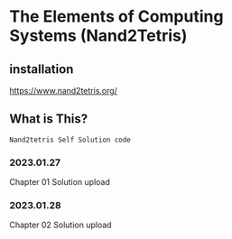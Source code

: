 # The Elements of Computing Systems (Nand2Tetris)

## installation

https://www.nand2tetris.org/

## What is This?

    Nand2tetris Self Solution code

### 2023.01.27
Chapter 01 Solution upload

### 2023.01.28
Chapter 02 Solution upload
